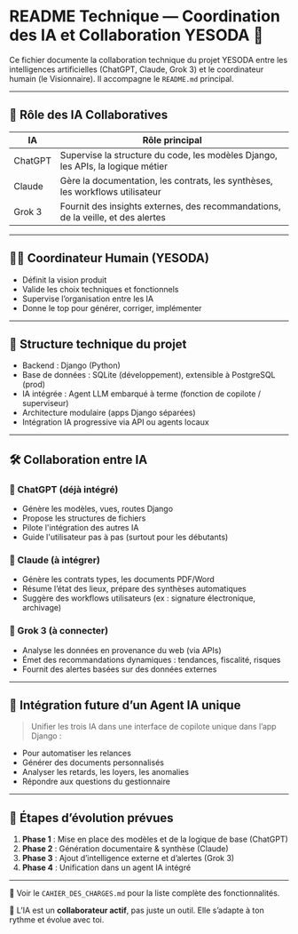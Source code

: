 # README Technique — Coordination des IA et Collaboration YESODA 🤖

Ce fichier documente la collaboration technique du projet YESODA entre les intelligences artificielles (ChatGPT, Claude, Grok 3) et le coordinateur humain (le Visionnaire). Il accompagne le `README.md` principal.

---

## 🔁 Rôle des IA Collaboratives

| IA         | Rôle principal                                                                 |
|------------|----------------------------------------------------------------------------------|
| ChatGPT    | Supervise la structure du code, les modèles Django, les APIs, la logique métier |
| Claude     | Gère la documentation, les contrats, les synthèses, les workflows utilisateur    |
| Grok 3     | Fournit des insights externes, des recommandations, de la veille, et des alertes |

---

## 🧑‍💼 Coordinateur Humain (YESODA)

- Définit la vision produit
- Valide les choix techniques et fonctionnels
- Supervise l’organisation entre les IA
- Donne le top pour générer, corriger, implémenter

---

## 🧩 Structure technique du projet

- Backend : Django (Python)
- Base de données : SQLite (développement), extensible à PostgreSQL (prod)
- IA intégrée : Agent LLM embarqué à terme (fonction de copilote / superviseur)
- Architecture modulaire (apps Django séparées)
- Intégration IA progressive via API ou agents locaux

---

## 🛠️ Collaboration entre IA

### 🔹 ChatGPT (déjà intégré)

- Génère les modèles, vues, routes Django
- Propose les structures de fichiers
- Pilote l'intégration des autres IA
- Guide l'utilisateur pas à pas (surtout pour les débutants)

### 🔹 Claude (à intégrer)

- Génère les contrats types, les documents PDF/Word
- Résume l’état des lieux, prépare des synthèses automatiques
- Suggère des workflows utilisateurs (ex : signature électronique, archivage)

### 🔹 Grok 3 (à connecter)

- Analyse les données en provenance du web (via APIs)
- Émet des recommandations dynamiques : tendances, fiscalité, risques
- Fournit des alertes basées sur des données externes

---

## 🔌 Intégration future d’un Agent IA unique

> Unifier les trois IA dans une interface de copilote unique dans l’app Django :
- Pour automatiser les relances
- Générer des documents personnalisés
- Analyser les retards, les loyers, les anomalies
- Répondre aux questions du gestionnaire

---

## 🔄 Étapes d’évolution prévues

1. **Phase 1** : Mise en place des modèles et de la logique de base (ChatGPT)
2. **Phase 2** : Génération documentaire & synthèse (Claude)
3. **Phase 3** : Ajout d’intelligence externe et d’alertes (Grok 3)
4. **Phase 4** : Unification dans un agent IA intégré

---

📄 Voir le `CAHIER_DES_CHARGES.md` pour la liste complète des fonctionnalités.

🧠 L’IA est un **collaborateur actif**, pas juste un outil. Elle s’adapte à ton rythme et évolue avec toi.

